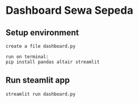 # Dashboard Sewa Sepeda
## Setup environment

```
create a file dashboard.py

run on terminal:
pip install pandas altair streamlit
```

## Run steamlit app

```
streamlit run dashboard.py
```